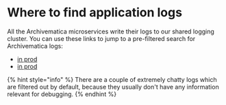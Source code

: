 # Where to find application logs

All the Archivematica microservices write their logs to our shared logging cluster.
You can use these links to jump to a pre-filtered search for Archivematica logs:

*   <a href="https://logging.wellcomecollection.org/app/discover#/?_g=(filters:!(),refreshInterval:(pause:!t,value:0),time:(from:now-7d,to:now))&_a=(columns:!(service_name,log),filters:!(('$state':(store:appState),meta:(alias:!n,disabled:!f,index:cb5ba262-ec15-46e3-a4c5-5668d65fe21f,key:ecs_cluster,negate:!f,params:(query:archivematica-prod),type:phrase),query:(match_phrase:(ecs_cluster:archivematica-prod)))),grid:(columns:(service_name:(width:169))),index:cb5ba262-ec15-46e3-a4c5-5668d65fe21f,interval:auto,query:(language:kuery,query:'not%20log:%22*ELB-HealthChecker*%22%20and%20not%20log:%22*SelfCheck:%20Database%20status%20OK*%22'),sort:!(!('@timestamp',desc)))">in prod</a>
*   <a href="https://logging.wellcomecollection.org/app/discover#/?_g=(filters:!(),refreshInterval:(pause:!t,value:0),time:(from:now-7d,to:now))&_a=(columns:!(service_name,log),filters:!(('$state':(store:appState),meta:(alias:!n,disabled:!f,index:cb5ba262-ec15-46e3-a4c5-5668d65fe21f,key:ecs_cluster,negate:!f,params:(query:archivematica-prod),type:phrase),query:(match_phrase:(ecs_cluster:archivematica-prod)))),grid:(columns:(service_name:(width:169))),index:cb5ba262-ec15-46e3-a4c5-5668d65fe21f,interval:auto,query:(language:kuery,query:'not%20log:%22*ELB-HealthChecker*%22%20and%20not%20log:%22*SelfCheck:%20Database%20status%20OK*%22'),sort:!(!('@timestamp',desc)))">in prod</a>

{% hint style="info" %}
There are a couple of extremely chatty logs which are filtered out by default, because they usually don't have any information relevant for debugging.
{% endhint %}

